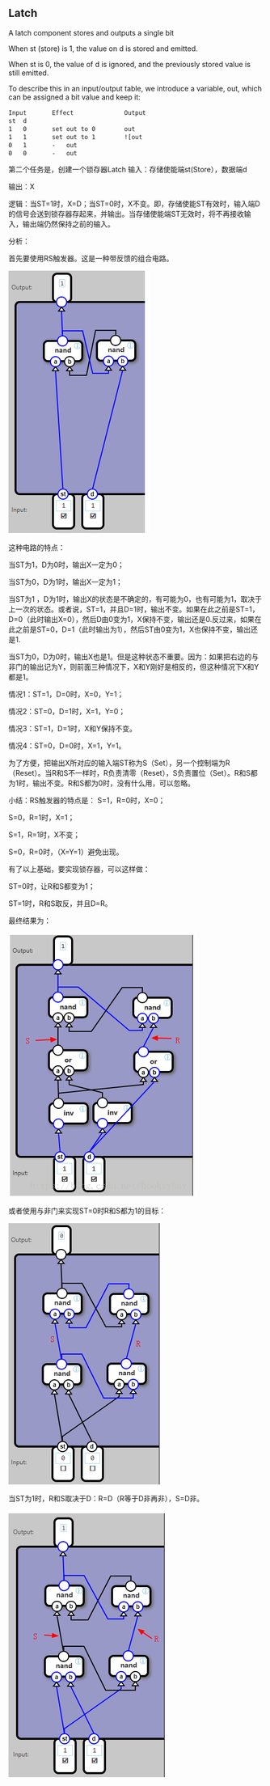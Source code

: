 ## Latch

A latch component stores and outputs a single bit

When st (store) is 1, the value on d is stored and emitted.

When st is 0, the value of d is ignored, and the previously stored value is still emitted.

To describe this in an input/output table, we introduce a variable, out, which can be assigned a bit value and keep it:

	Input		Effect				Output
	st	d		
	1	0		set out to 0		out
	1	1		set out to 1		![out
	0	1		-	out
	0	0		-	out

第二个任务是，创建一个锁存器Latch
输入：存储使能端st(Store），数据端d

输出：X

逻辑：当ST=1时，X=D；当ST=0时，X不变。即，存储使能ST有效时，输入端D的信号会送到锁存器存起来，并输出。当存储使能端ST无效时，将不再接收输入，输出端仍然保持之前的输入。

分析：

首先要使用RS触发器。这是一种带反馈的组合电路。

![](14.png)

这种电路的特点：

当ST为1，D为0时，输出X一定为0；

当ST为0，D为1时，输出X一定为1；

当ST为1 ，D为1时，输出X的状态是不确定的，有可能为0，也有可能为1，取决于上一次的状态。或者说，ST=1，并且D=1时，输出不变。如果在此之前是ST=1，D=0（此时输出X=0），然后D由0变为1，X保持不变，输出还是0.反过来，如果在此之前是ST=0，D=1（此时输出为1），然后ST由0变为1，X也保持不变，输出还是1.

当ST为0，D为0时，输出X也是1。但是这种状态不重要。因为：如果把右边的与非门的输出记为Y，则前面三种情况下，X和Y刚好是相反的，但这种情况下X和Y都是1。

情况1：ST=1，D=0时，X=0，Y=1；

情况2：ST=0，D=1时，X=1，Y=0；

情况3：ST=1，D=1时，X和Y保持不变。

情况4：ST=0，D=0时，X=1，Y=1。

为了方便，把输出X所对应的输入端ST称为S（Set），另一个控制端为R（Reset）。当R和S不一样时，R负责清零（Reset），S负责置位（Set）。R和S都为1时，输出不变。R和S都为0时，没有什么用，可以忽略。

小结：RS触发器的特点是：
S=1，R=0时，X=0；

S=0，R=1时，X=1；

S=1，R=1时，X不变；

S=0，R=0时，（X=Y=1）避免出现。

 

有了以上基础，要实现锁存器，可以这样做：

ST=0时，让R和S都变为1；

ST=1时，R和S取反，并且D=R。

最终结果为：

![](14_1.png)

或者使用与非门来实现ST=0时R和S都为1的目标：

![](14_2.png)

当ST为1时，R和S取决于D：R=D（R等于D非再非），S=D非。

![](14_3.png)